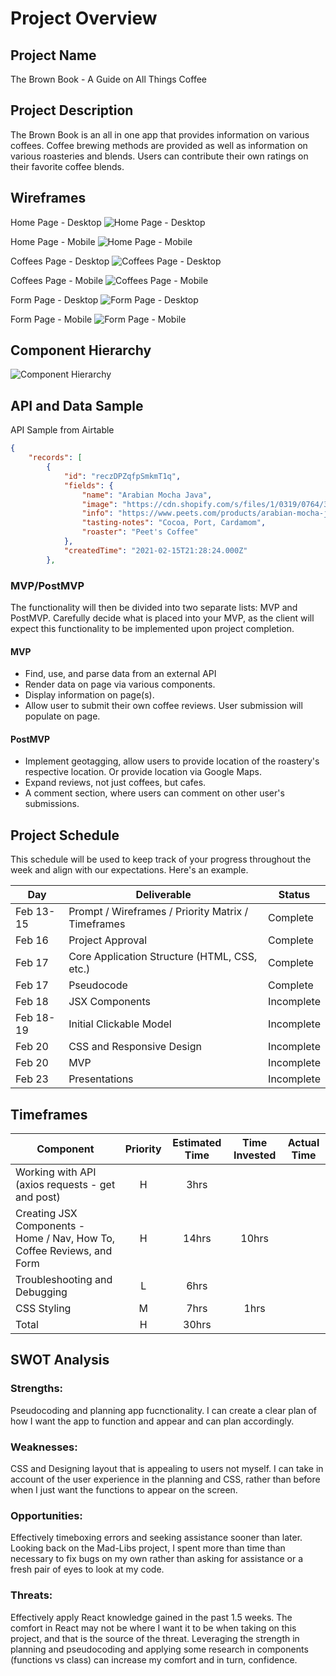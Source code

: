 # Project Overview

## Project Name

The Brown Book - A Guide on All Things Coffee

## Project Description

The Brown Book is an all in one app that provides information on various coffees. Coffee brewing methods are provided as well as information on various roasteries and blends. Users can contribute their own ratings on their favorite coffee blends. 

## Wireframes
Home Page - Desktop
![Home Page - Desktop](https://github.com/willwardlow/coffee-guide/blob/main/project-2-wireframe-home-desktop.png)

Home Page - Mobile
![Home Page - Mobile](https://github.com/willwardlow/coffee-guide/blob/main/project-2-wireframe-mobile.png)

Coffees Page - Desktop
![Coffees Page - Desktop](https://github.com/willwardlow/coffee-guide/blob/main/project-2-wireframe-coffees-desktop.png)

Coffees Page - Mobile
![Coffees Page - Mobile](https://github.com/willwardlow/coffee-guide/blob/main/project-2-wireframe-coffees-mobile.png)

Form Page - Desktop
![Form Page - Desktop](https://github.com/willwardlow/coffee-guide/blob/main/project-2-wireframe-form-desktop.png)

Form Page - Mobile
![Form Page - Mobile](https://github.com/willwardlow/coffee-guide/blob/main/project-2-wireframe-form-mobile.png)

## Component Hierarchy
 ![Component Hierarchy](https://github.com/willwardlow/coffee-guide/blob/main/project-2-component-hierarchy.png)

## API and Data Sample

API Sample from Airtable

```json
{
    "records": [
        {
            "id": "reczDPZqfpSmkmT1q",
            "fields": {
                "name": "Arabian Mocha Java",
                "image": "https://cdn.shopify.com/s/files/1/0319/0764/3436/products/MJV-M_1_540x.png?v=1592867112",
                "info": "https://www.peets.com/products/arabian-mocha-java",
                "tasting-notes": "Cocoa, Port, Cardamom",
                "roaster": "Peet's Coffee"
            },
            "createdTime": "2021-02-15T21:28:24.000Z"
        },
```

### MVP/PostMVP

The functionality will then be divided into two separate lists: MVP and PostMVP.  Carefully decide what is placed into your MVP, as the client will expect this functionality to be implemented upon project completion.  

#### MVP 
- Find, use, and parse data from an external API
- Render data on page via various components. 
- Display information on page(s).
- Allow user to submit their own coffee reviews. User submission will populate on page.

#### PostMVP  

- Implement geotagging, allow users to provide location of the roastery's respective location. Or provide location via Google Maps.
- Expand reviews, not just coffees, but cafes.
- A comment section, where users can comment on other user's submissions.

## Project Schedule

This schedule will be used to keep track of your progress throughout the week and align with our expectations. Here's an example.

|  Day | Deliverable | Status
|---|---| ---|
|Feb 13-15| Prompt / Wireframes / Priority Matrix / Timeframes | Complete
|Feb 16| Project Approval | Complete
|Feb 17| Core Application Structure (HTML, CSS, etc.) | Complete
|Feb 17| Pseudocode| Complete
|Feb 18| JSX Components | Incomplete 
|Feb 18-19| Initial Clickable Model  | Incomplete
|Feb 20| CSS and Responsive Design | Incomplete
|Feb 20| MVP | Incomplete
|Feb 23| Presentations | Incomplete

## Timeframes

| Component | Priority | Estimated Time | Time Invested | Actual Time |
| --- | :---: |  :---: | :---: | :---: |
| Working with API (axios requests - get and post) | H | 3hrs| | |
| Creating JSX Components - Home / Nav, How To, Coffee Reviews, and Form  | H| 14hrs | 10hrs| |
| Troubleshooting and Debugging | L | 6hrs| | |
| CSS Styling | M | 7hrs | 1hrs | |
| Total | H | 30hrs| | |

## SWOT Analysis

### Strengths: 
Pseudocoding and planning app fucnctionality. I can create a clear plan of how I want the app to function and appear and can plan accordingly. 

### Weaknesses: 
CSS and Designing layout that is appealing to users not myself. I can take in account of the user experience in the planning and CSS, rather than before when I just want the functions to appear on the screen.

### Opportunities: 
Effectively timeboxing errors and seeking assistance sooner than later. Looking back on the Mad-Libs project, I spent more than time than necessary to fix bugs on my own rather than asking for assistance or a fresh pair of eyes to look at my code. 

### Threats: 
Effectively apply React knowledge gained in the past 1.5 weeks. The comfort in React may not be where I want it to be when taking on this project, and that is the source of the threat. Leveraging the strength in planning and pseudocoding and applying some research in components (functions vs class) can increase my comfort and in turn, confidence.
